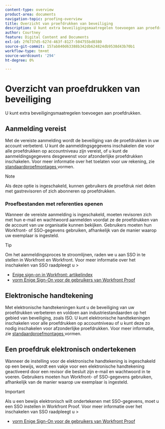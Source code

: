 ```yaml
---
content-type: overview
product-area: documents
navigation-topic: proofing-overview
title: Overzicht van proefdrukken van beveiliging
description: U kunt extra beveiligingsmaatregelen toevoegen aan proefdrukken.
author: Courtney
feature: Digital Content and Documents
exl-id: 2f6737d5-627d-463f-8127-504755bd0380
source-git-commit: 157ab840d63388b342db624824db9538d43b70b1
workflow-type: tm+mt
source-wordcount: '294'
ht-degree: 0%

---
```


# Overzicht van proefdrukken van beveiliging

U kunt extra beveiligingsmaatregelen toevoegen aan proefdrukken.

## Aanmelding vereist

Met de vereiste aanmelding wordt de beveiliging van de proefdrukken in uw account verbeterd. U kunt de aanmeldingsgegevens inschakelen die voor alle proefdrukken op accountniveau zijn vereist, of u kunt de aanmeldingsgegevens desgewenst voor afzonderlijke proefdrukken inschakelen. Voor meer informatie over het toelaten voor uw rekening, zie [ standaardproefmontages ](/help/quicksilver/administration-and-setup/manage-workfront/configure-proofing/configure-default-proof-settings.md) vormen.

>[!NOTE]
>
>Als deze optie is ingeschakeld, kunnen gebruikers de proefdruk niet delen met gastrevisoren of zich abonneren op proefdrukken.

### Proefbestanden met referenties openen

Wanneer de vereiste aanmelding is ingeschakeld, moeten revisoren zich met hun e-mail en wachtwoord aanmelden voordat ze de proefdrukken van de account van uw organisatie kunnen bekijken. Gebruikers moeten hun Workfront- of SSO-gegevens gebruiken, afhankelijk van de manier waarop uw exemplaar is ingesteld.

>[!TIP]
>
>Om het aanmeldingsproces te stroomlijnen, raden we u aan SSO in te stellen in Workfront en Workfront. Voor meer informatie over het inschakelen van SSO raadpleegt u >
>* [ Enige sign-on in Workfront: artikelindex ](../../../administration-and-setup/add-users/single-sign-on/single-sign-on.md)
>* [ vorm Enige Sign-On voor de gebruikers van Workfront Proof ](../../../workfront-proof/wp-acct-admin/account-settings/configure-sso-for-wp-users.md)
>

## Elektronische handtekening

Met elektronische handtekeningen kunt u de beveiliging van uw proefdrukken verbeteren en voldoen aan industriestandaarden op het gebied van beveiliging, zoals ISO. U kunt elektronische handtekeningen inschakelen voor alle proefdrukken op accountniveau of u kunt deze zo nodig inschakelen voor afzonderlijke proefdrukken. Voor meer informatie, zie [ standaardproefmontages ](/help/quicksilver/administration-and-setup/manage-workfront/configure-proofing/configure-default-proof-settings.md) vormen.

## Een proefdruk elektronisch ondertekenen

Wanneer de instelling voor de elektronische handtekening is ingeschakeld op een bewijs, wordt een vakje voor een elektronische handtekening geactiveerd door een revisor die besluit zijn e-mail en wachtwoord in te voeren. Gebruikers moeten hun Workfront- of SSO-gegevens gebruiken, afhankelijk van de manier waarop uw exemplaar is ingesteld.

>[!IMPORTANT]
>
>Als u een bewijs elektronisch wilt ondertekenen met SSO-gegevens, moet u een SSO instellen in Workfront Proof. Voor meer informatie over het inschakelen van SSO raadpleegt u >
>* [ vorm Enige Sign-On voor de gebruikers van Workfront Proof ](../../../workfront-proof/wp-acct-admin/account-settings/configure-sso-for-wp-users.md)
>
